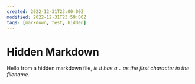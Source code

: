 ```yaml
---
created: 2022-12-31T23:00:00Z
modified: 2022-12-31T23:59:00Z
tags: [markdown, test, hidden]
---
```

# Hidden Markdown

Hello from a hidden markdown file, *ie it has a `.` as the first character in the filename*.
